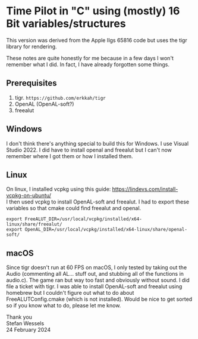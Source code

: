 # Time Pilot in "C" using (mostly) 16 Bit variables/structures  
This version was derived from the Apple IIgs 65816 code but uses the tigr library for rendering.  
  
These notes are quite honestly for me because in a few days I won't remember what I did.  In fact, I have already forgotten some things.  

## Prerequisites  
1. tigr. ```https://github.com/erkkah/tigr```  
2. OpenAL (OpenAL-soft?)  
3. freealut  
  
## Windows  
I don't think there's anything special to build this for Windows.  I use Visual Studio 2022.  I did have to install openal and freealut but I can't now remember where I got them or how I installed them.  
  
## Linux  
On linux, I installed vcpkg using this guide: https://lindevs.com/install-vcpkg-on-ubuntu/  
I then used vcpkg to install OpenAL-soft and freealut.  I had to export these variables so that cmake could find freealut and openal.  
```
export FreeALUT_DIR=/usr/local/vcpkg/installed/x64-linux/share/freealut/  
export OpenAL_DIR=/usr/local/vcpkg/installed/x64-linux/share/openal-soft/  
```  
  
## macOS  
Since tigr doesn't run at 60 FPS on macOS, I only tested by taking out the Audio (commenting all AL... stuff out, and stubbing all of the functions in audio.c).  The game ran but way too fast and obviously without sound.  I did file a ticket with tigr.  I was able to install OpenAL-soft and freealut using homebrew but I couldn't figure out what to do about FreeALUTConfig.cmake (which is not installed).  Would be nice to get sorted so if you know what to do, please let me know.  
  
Thank you  
Stefan Wessels  
24 February 2024
